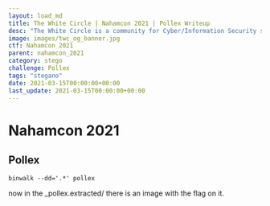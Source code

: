 ```yaml
---
layout: load_md
title: The White Circle | Nahamcon 2021 | Pollex Writeup
desc: "The White Circle is a community for Cyber/Information Security students, enthusiasts and professionals. You can discuss anything related to Security, share your knowledge with others, get help when you need it and proceed further in your journey with amazing people from all over the world."
image: images/twc_og_banner.jpg
ctf: Nahamcon 2021
parent: nahamcon_2021
category: stego
challenge: Pollex
tags: "stegano"
date: 2021-03-15T00:00:00+00:00
last_update: 2021-03-15T00:00:00+00:00
---
```


<h1 class="heading card-title white-text">Nahamcon 2021</h1>

## Pollex

```
binwalk --dd='.*' pollex
```
now in the _pollex.extracted/ there is an image with the flag on it.


